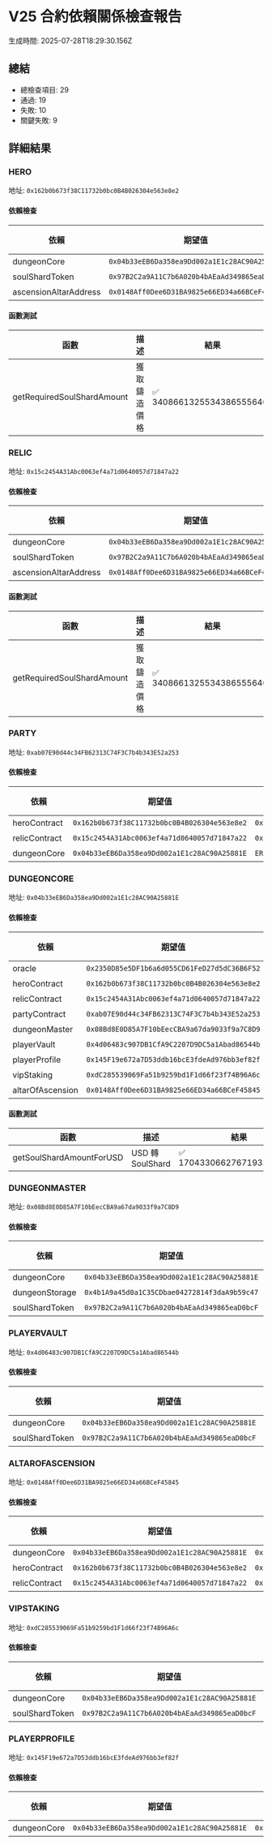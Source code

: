 # V25 合約依賴關係檢查報告

生成時間: 2025-07-28T18:29:30.156Z

## 總結

- 總檢查項目: 29
- 通過: 19
- 失敗: 10
- 關鍵失敗: 9

## 詳細結果

### HERO

地址: `0x162b0b673f38C11732b0bc0B4B026304e563e8e2`

#### 依賴檢查

| 依賴 | 期望值 | 實際值 | 狀態 | 關鍵 |
|------|--------|--------|------|------|
| dungeonCore | `0x04b33eEB6Da358ea9Dd002a1E1c28AC90A25881E` | `0x04b33eEB6Da358ea9Dd002a1E1c28AC90A25881E` | ✅ | 是 |
| soulShardToken | `0x97B2C2a9A11C7b6A020b4bAEaAd349865eaD0bcF` | `0x97B2C2a9A11C7b6A020b4bAEaAd349865eaD0bcF` | ✅ | 是 |
| ascensionAltarAddress | `0x0148Aff0Dee6D31BA9825e66ED34a66BCeF45845` | `0x0148Aff0Dee6D31BA9825e66ED34a66BCeF45845` | ✅ | 是 |

#### 函數測試

| 函數 | 描述 | 結果 |
|------|------|------|
| getRequiredSoulShardAmount | 獲取鑄造價格 | ✅ 34086613255343865556465 |

### RELIC

地址: `0x15c2454A31Abc0063ef4a71d0640057d71847a22`

#### 依賴檢查

| 依賴 | 期望值 | 實際值 | 狀態 | 關鍵 |
|------|--------|--------|------|------|
| dungeonCore | `0x04b33eEB6Da358ea9Dd002a1E1c28AC90A25881E` | `0x04b33eEB6Da358ea9Dd002a1E1c28AC90A25881E` | ✅ | 是 |
| soulShardToken | `0x97B2C2a9A11C7b6A020b4bAEaAd349865eaD0bcF` | `0x97B2C2a9A11C7b6A020b4bAEaAd349865eaD0bcF` | ✅ | 是 |
| ascensionAltarAddress | `0x0148Aff0Dee6D31BA9825e66ED34a66BCeF45845` | `0x0148Aff0Dee6D31BA9825e66ED34a66BCeF45845` | ✅ | 是 |

#### 函數測試

| 函數 | 描述 | 結果 |
|------|------|------|
| getRequiredSoulShardAmount | 獲取鑄造價格 | ✅ 34086613255343865556465 |

### PARTY

地址: `0xab07E90d44c34FB62313C74F3C7b4b343E52a253`

#### 依賴檢查

| 依賴 | 期望值 | 實際值 | 狀態 | 關鍵 |
|------|--------|--------|------|------|
| heroContract | `0x162b0b673f38C11732b0bc0B4B026304e563e8e2` | `0x162b0b673f38C11732b0bc0B4B026304e563e8e2` | ✅ | 是 |
| relicContract | `0x15c2454A31Abc0063ef4a71d0640057d71847a22` | `0x15c2454A31Abc0063ef4a71d0640057d71847a22` | ✅ | 是 |
| dungeonCore | `0x04b33eEB6Da358ea9Dd002a1E1c28AC90A25881E` | `ERROR` | ❌ | 否 |

### DUNGEONCORE

地址: `0x04b33eEB6Da358ea9Dd002a1E1c28AC90A25881E`

#### 依賴檢查

| 依賴 | 期望值 | 實際值 | 狀態 | 關鍵 |
|------|--------|--------|------|------|
| oracle | `0x2350D85e5DF1b6a6d055CD61FeD27d5dC36B6F52` | `ERROR` | ❌ | 是 |
| heroContract | `0x162b0b673f38C11732b0bc0B4B026304e563e8e2` | `ERROR` | ❌ | 是 |
| relicContract | `0x15c2454A31Abc0063ef4a71d0640057d71847a22` | `ERROR` | ❌ | 是 |
| partyContract | `0xab07E90d44c34FB62313C74F3C7b4b343E52a253` | `ERROR` | ❌ | 是 |
| dungeonMaster | `0x08Bd8E0D85A7F10bEecCBA9a67da9033f9a7C8D9` | `ERROR` | ❌ | 是 |
| playerVault | `0x4d06483c907DB1CfA9C2207D9DC5a1Abad86544b` | `ERROR` | ❌ | 是 |
| playerProfile | `0x145F19e672a7D53ddb16bcE3fdeAd976bb3ef82f` | `ERROR` | ❌ | 是 |
| vipStaking | `0xdC285539069Fa51b9259bd1F1d66f23f74B96A6c` | `ERROR` | ❌ | 是 |
| altarOfAscension | `0x0148Aff0Dee6D31BA9825e66ED34a66BCeF45845` | `ERROR` | ❌ | 是 |

#### 函數測試

| 函數 | 描述 | 結果 |
|------|------|------|
| getSoulShardAmountForUSD | USD 轉 SoulShard | ✅ 17043306627671932778232 |

### DUNGEONMASTER

地址: `0x08Bd8E0D85A7F10bEecCBA9a67da9033f9a7C8D9`

#### 依賴檢查

| 依賴 | 期望值 | 實際值 | 狀態 | 關鍵 |
|------|--------|--------|------|------|
| dungeonCore | `0x04b33eEB6Da358ea9Dd002a1E1c28AC90A25881E` | `0x04b33eEB6Da358ea9Dd002a1E1c28AC90A25881E` | ✅ | 是 |
| dungeonStorage | `0x4b1A9a45d0a1C35CDbae04272814f3daA9b59c47` | `0x4b1A9a45d0a1C35CDbae04272814f3daA9b59c47` | ✅ | 是 |
| soulShardToken | `0x97B2C2a9A11C7b6A020b4bAEaAd349865eaD0bcF` | `0x97B2C2a9A11C7b6A020b4bAEaAd349865eaD0bcF` | ✅ | 是 |

### PLAYERVAULT

地址: `0x4d06483c907DB1CfA9C2207D9DC5a1Abad86544b`

#### 依賴檢查

| 依賴 | 期望值 | 實際值 | 狀態 | 關鍵 |
|------|--------|--------|------|------|
| dungeonCore | `0x04b33eEB6Da358ea9Dd002a1E1c28AC90A25881E` | `0x04b33eEB6Da358ea9Dd002a1E1c28AC90A25881E` | ✅ | 是 |
| soulShardToken | `0x97B2C2a9A11C7b6A020b4bAEaAd349865eaD0bcF` | `0x97B2C2a9A11C7b6A020b4bAEaAd349865eaD0bcF` | ✅ | 是 |

### ALTAROFASCENSION

地址: `0x0148Aff0Dee6D31BA9825e66ED34a66BCeF45845`

#### 依賴檢查

| 依賴 | 期望值 | 實際值 | 狀態 | 關鍵 |
|------|--------|--------|------|------|
| dungeonCore | `0x04b33eEB6Da358ea9Dd002a1E1c28AC90A25881E` | `0x04b33eEB6Da358ea9Dd002a1E1c28AC90A25881E` | ✅ | 是 |
| heroContract | `0x162b0b673f38C11732b0bc0B4B026304e563e8e2` | `0x162b0b673f38C11732b0bc0B4B026304e563e8e2` | ✅ | 是 |
| relicContract | `0x15c2454A31Abc0063ef4a71d0640057d71847a22` | `0x15c2454A31Abc0063ef4a71d0640057d71847a22` | ✅ | 是 |

### VIPSTAKING

地址: `0xdC285539069Fa51b9259bd1F1d66f23f74B96A6c`

#### 依賴檢查

| 依賴 | 期望值 | 實際值 | 狀態 | 關鍵 |
|------|--------|--------|------|------|
| dungeonCore | `0x04b33eEB6Da358ea9Dd002a1E1c28AC90A25881E` | `0x04b33eEB6Da358ea9Dd002a1E1c28AC90A25881E` | ✅ | 是 |
| soulShardToken | `0x97B2C2a9A11C7b6A020b4bAEaAd349865eaD0bcF` | `0x97B2C2a9A11C7b6A020b4bAEaAd349865eaD0bcF` | ✅ | 是 |

### PLAYERPROFILE

地址: `0x145F19e672a7D53ddb16bcE3fdeAd976bb3ef82f`

#### 依賴檢查

| 依賴 | 期望值 | 實際值 | 狀態 | 關鍵 |
|------|--------|--------|------|------|
| dungeonCore | `0x04b33eEB6Da358ea9Dd002a1E1c28AC90A25881E` | `0x04b33eEB6Da358ea9Dd002a1E1c28AC90A25881E` | ✅ | 是 |

